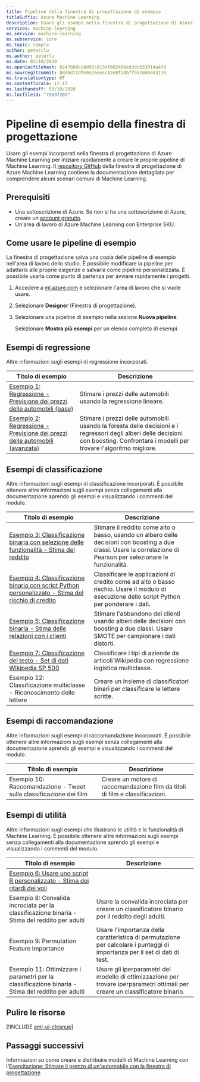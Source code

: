 ```yaml
---
title: Pipeline della finestra di progettazione di esempio
titleSuffix: Azure Machine Learning
description: Usare gli esempi nella finestra di progettazione di Azure Machine Learning per avviare rapidamente le pipeline di Machine Learning.
services: machine-learning
ms.service: machine-learning
ms.subservice: core
ms.topic: sample
author: peterclu
ms.author: peterlu
ms.date: 03/10/2020
ms.openlocfilehash: 82476b9cc8d92c815df602496ed3dcb33014a4fd
ms.sourcegitcommit: b8d0d72dfe8e26eecc42e0f2dbff9a7dd69d3116
ms.translationtype: HT
ms.contentlocale: it-IT
ms.lasthandoff: 03/10/2020
ms.locfileid: "79037289"
---
```

# <a name="designer-sample-pipelines"></a>Pipeline di esempio della finestra di progettazione

Usare gli esempi incorporati nella finestra di progettazione di Azure Machine Learning per iniziare rapidamente a creare le proprie pipeline di Machine Learning. Il [repository GitHub](https://github.com/Azure/MachineLearningDesigner) della finestra di progettazione di Azure Machine Learning contiene la documentazione dettagliata per comprendere alcuni scenari comuni di Machine Learning.

## <a name="prerequisites"></a>Prerequisiti

* Una sottoscrizione di Azure. Se non si ha una sottoscrizione di Azure, creare un [account gratuito](https://aka.ms/AMLFree).
* Un'area di lavoro di Azure Machine Learning con Enterprise SKU.


## <a name="how-to-use-sample-pipelines"></a>Come usare le pipeline di esempio

La finestra di progettazione salva una copia delle pipeline di esempio nell'area di lavoro dello studio. È possibile modificare la pipeline per adattarla alle proprie esigenze e salvarla come pipeline personalizzata. È possibile usarla come punto di partenza per avviare rapidamente i progetti.

1. Accedere a <a href="https://ml.azure.com?tabs=jre" target="_blank">ml.azure.com</a> e selezionare l'area di lavoro che si vuole usare.

1. Selezionare **Designer** (Finestra di progettazione).

1. Selezionare una pipeline di esempio nella sezione **Nuova pipeline**.

    Selezionare **Mostra più esempi** per un elenco completo di esempi.

## <a name="regression-samples"></a>Esempi di regressione

Altre informazioni sugli esempi di regressione incorporati.

| Titolo di esempio | Descrizione | 
| --- | --- |
| [Esempio 1: Regressione - Previsione dei prezzi delle automobili (base)](https://github.com/Azure/MachineLearningDesigner/blob/master/articles/samples/how-to-designer-sample-regression-automobile-price-basic.md) | Stimare i prezzi delle automobili usando la regressione lineare. |
| [Esempio 2: Regressione - Previsione dei prezzi delle automobili (avanzata)](https://github.com/Azure/MachineLearningDesigner/blob/master/articles/samples/how-to-designer-sample-regression-automobile-price-compare-algorithms.md) | Stimare i prezzi delle automobili usando la foresta delle decisioni e i regressori degli alberi delle decisioni con boosting. Confrontare i modelli per trovare l'algoritmo migliore.

## <a name="classification-samples"></a>Esempi di classificazione

Altre informazioni sugli esempi di classificazione incorporati. È possibile ottenere altre informazioni sugli esempi senza collegamenti alla documentazione aprendo gli esempi e visualizzando i commenti del modulo.

| Titolo di esempio | Descrizione | 
| --- | --- |
| [Esempio 3: Classificazione binaria con selezione delle funzionalità - Stima del reddito](https://github.com/Azure/MachineLearningDesigner/blob/master/articles/samples/how-to-designer-sample-classification-predict-income.md) | Stimare il reddito come alto o basso, usando un albero delle decisioni con boosting a due classi. Usare la correlazione di Pearson per selezionare le funzionalità.
| [Esempio 4: Classificazione binaria con script Python personalizzato - Stima del rischio di credito](https://github.com/Azure/MachineLearningDesigner/blob/master/articles/samples/how-to-designer-sample-classification-credit-risk-cost-sensitive.md) | Classificare le applicazioni di credito come ad alto o basso rischio. Usare il modulo di esecuzione dello script Python per ponderare i dati.
| [Esempio 5: Classificazione binaria - Stima delle relazioni con i clienti](https://github.com/Azure/MachineLearningDesigner/blob/master/articles/samples/how-to-designer-sample-classification-churn.md) | Stimare l'abbandono dei clienti usando alberi delle decisioni con boosting a due classi. Usare SMOTE per campionare i dati distorti.
| [Esempio 7: Classificazione del testo - Set di dati Wikipedia SP 500](https://github.com/Azure/MachineLearningDesigner/blob/master/articles/samples/how-to-designer-sample-text-classification.md) | Classificare i tipi di aziende da articoli Wikipedia con regressione logistica multiclasse. |
| Esempio 12: Classificazione multiclasse - Riconoscimento delle lettere | Creare un insieme di classificatori binari per classificare le lettere scritte. |

## <a name="recommender-samples"></a>Esempi di raccomandazione

Altre informazioni sugli esempi di raccomandazione incorporati. È possibile ottenere altre informazioni sugli esempi senza collegamenti alla documentazione aprendo gli esempi e visualizzando i commenti del modulo.

| Titolo di esempio | Descrizione | 
| --- | --- |
| Esempio 10: Raccomandazione - Tweet sulla classificazione dei film | Creare un motore di raccomandazione film da titoli di film e classificazioni. |

## <a name="utility-samples"></a>Esempi di utilità

Altre informazioni sugli esempi che illustrano le utilità e le funzionalità di Machine Learning. È possibile ottenere altre informazioni sugli esempi senza collegamenti alla documentazione aprendo gli esempi e visualizzando i commenti del modulo.

| Titolo di esempio | Descrizione | 
| --- | --- |
| [Esempio 6: Usare uno script R personalizzato - Stima dei ritardi dei voli](https://github.com/Azure/MachineLearningDesigner/blob/master/articles/samples/how-to-designer-sample-classification-flight-delay.md) |
| Esempio 8: Convalida incrociata per la classificazione binaria - Stima del reddito per adulti | Usare la convalida incrociata per creare un classificatore binario per il reddito degli adulti.
| Esempio 9: Permutation Feature Importance | Usare l'importanza della caratteristica di permutazione per calcolare i punteggi di importanza per il set di dati di test. 
| Esempio 11: Ottimizzare i parametri per la classificazione binaria - Stima del reddito per adulti | Usare gli iperparametri del modello di ottimizzazione per trovare iperparametri ottimali per creare un classificatore binario. |

## <a name="clean-up-resources"></a>Pulire le risorse

[!INCLUDE [aml-ui-cleanup](../../includes/aml-ui-cleanup.md)]

## <a name="next-steps"></a>Passaggi successivi

Informazioni su come creare e distribuire modelli di Machine Learning con l'[Esercitazione: Stimare il prezzo di un'automobile con la finestra di progettazione](tutorial-designer-automobile-price-train-score.md)
